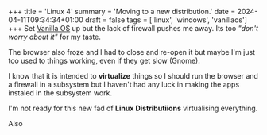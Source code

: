 +++
title = 'Linux 4'
summary = 'Moving to a new distribution.'
date = 2024-04-11T09:34:34+01:00
draft = false
tags = ['linux', 'windows', 'vanillaos']
+++
Set [Vanilla OS](https://vanillaos.org/) up but the lack of firewall pushes me away. Its too *"don't worry about it"* for my taste.

The browser also froze and I had to close and re-open it but maybe I'm just too used to things working, even if they get slow (Gnome).

I know that it is intended to **virtualize** things so I should run the browser and a firewall in a subsystem but I haven't had any luck in making the apps instaled in the subsystem work.

I'm not ready for this new fad of **Linux Distributiions** virtualising everything.

Also
